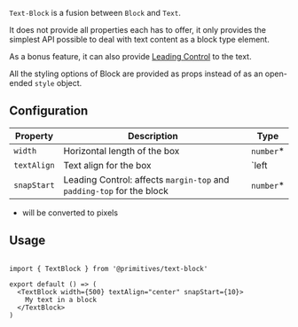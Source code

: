 `Text-Block` is a fusion between `Block` and `Text`.

It does not provide all properties each has to offer, it only provides the simplest API possible to deal with text content as a block type element.

As a bonus feature, it can also provide [Leading Control](https://github.com/w3c/csswg-drafts/issues/3240) to the text.

All the styling options of Block are provided as props instead of as an open-ended `style` object.

## Configuration

| Property    | Description                                                           | Type                    |
| ----------- | --------------------------------------------------------------------- | ----------------------- |
| `width`     | Horizontal length of the box                                          | `number`\*              |
| `textAlign` | Text align for the box                                                | `left | center | right` |
| `snapStart` | Leading Control: affects `margin-top` and `padding-top` for the block | `number`\*              |

* will be converted to pixels

## Usage

```tsx

import { TextBlock } from '@primitives/text-block'

export default () => (
  <TextBlock width={500} textAlign="center" snapStart={10}>
    My text in a block
  </TextBlock>
)

```
